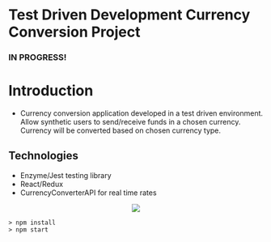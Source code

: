 # Test Driven Development Currency Conversion Project
### IN PROGRESS!

# Introduction
- Currency conversion application developed in a test driven environment. Allow synthetic users to send/receive funds in a chosen currency.  Currency will be converted based on chosen currency type.  

## Technologies
+ Enzyme/Jest testing library
+ React/Redux
+ CurrencyConverterAPI for real time rates


<center><img src="https://i.imgur.com/OPylSoX.png"></center>

```
> npm install
> npm start
```
